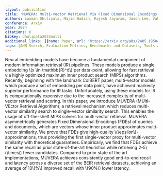 ```yaml
---
layout: publication
title: 'MUVERA: Multi-vector Retrieval Via Fixed Dimensional Encodings'
authors: Laxman Dhulipala, Majid Hadian, Rajesh Jayaram, Jason Lee, Vahab Mirrokni
conference: Arxiv
year: 2024
citations: 0
bibkey: dhulipala2024multi
additional_links: [{name: Paper, url: 'https://arxiv.org/abs/2405.19504'}]
tags: [ANN Search, Evaluation Metrics, Benchmarks and Datasets, Tools and Libraries]
---
```

Neural embedding models have become a fundamental component of modern
information retrieval (IR) pipelines. These models produce a single embedding
\\(x \in \mathbb\{R\}^d\\) per data-point, allowing for fast retrieval via highly
optimized maximum inner product search (MIPS) algorithms. Recently, beginning
with the landmark ColBERT paper, multi-vector models, which produce a set of
embedding per data point, have achieved markedly superior performance for IR
tasks. Unfortunately, using these models for IR is computationally expensive
due to the increased complexity of multi-vector retrieval and scoring.
  In this paper, we introduce MUVERA (MUlti-VEctor Retrieval Algorithm), a
retrieval mechanism which reduces multi-vector similarity search to
single-vector similarity search. This enables the usage of off-the-shelf MIPS
solvers for multi-vector retrieval. MUVERA asymmetrically generates Fixed
Dimensional Encodings (FDEs) of queries and documents, which are vectors whose
inner product approximates multi-vector similarity. We prove that FDEs give
high-quality \\(\epsilon\\)-approximations, thus providing the first single-vector
proxy for multi-vector similarity with theoretical guarantees. Empirically, we
find that FDEs achieve the same recall as prior state-of-the-art heuristics
while retrieving 2-5\\(\times\\) fewer candidates. Compared to prior state of the
art implementations, MUVERA achieves consistently good end-to-end recall and
latency across a diverse set of the BEIR retrieval datasets, achieving an
average of 10\\(%\\) improved recall with \\(90%\\) lower latency.